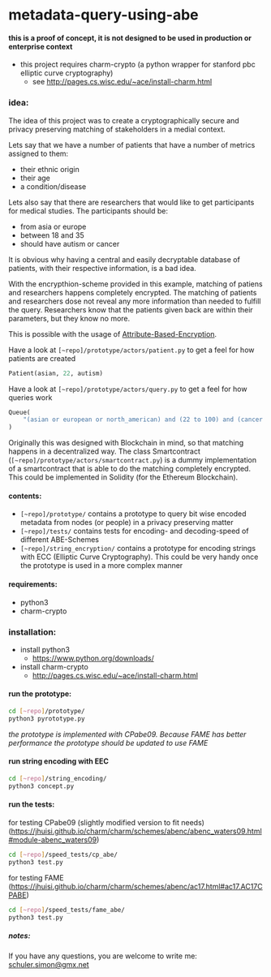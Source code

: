 # metadata-query-using-abe

#### this is a proof of concept, it is not designed to be used in production or enterprise context 
- this project requires charm-crypto (a python wrapper for stanford pbc elliptic curve cryptography)
	- see http://pages.cs.wisc.edu/~ace/install-charm.html

### idea:
The idea of this project was to create a cryptographically secure and privacy preserving matching of stakeholders in a medial context. 

Lets say that we have a number of patients that have a number of metrics assigned to them:
- their ethnic origin 
- their age
- a condition/disease

Lets also say that there are researchers that would like to get participants for medical studies. The participants should be: 
- from asia or europe
- between 18 and 35
- should have autism or cancer 

It is obvious why having a central and easily decryptable database of patients, with their respective information, is a bad idea. 

With the encrypthion-scheme provided in this example, matching of patiens and researchers happens completely encrypted. The matching of patients and researchers dose not reveal any more information than needed to fulfill the query. Researchers know that the patients given back are within their parameters, but they know no more.  

This is possible with the usage of [Attribute-Based-Encryption](https://en.wikipedia.org/wiki/Attribute-based_encryption). 


Have a look at `[~repo]/prototype/actors/patient.py` to get a feel for how patients are created
```python
Patient(asian, 22, autism)
```

Have a look at `[~repo]/prototype/actors/query.py` to get a feel for how queries work
```python
Queue(
	"(asian or european or north_american) and (22 to 100) and (cancer or autism)"
)
```

Originally this was designed with Blockchain in mind, so that matching happens in a decentralized way. 
The class Smartcontract (`[~repo]/prototype/actors/smartcontract.py`) is a dummy implementation of a smartcontract that is able to do the matching completely encrypted. This could be implemented in Solidity (for the Ethereum Blockchain).

#### contents:
- ```[~repo]/prototype/``` contains a prototype to query bit wise encoded metadata from nodes (or people) in a privacy preserving matter
- ```[~repo]/tests/``` contains tests for encoding- and decoding-speed of different ABE-Schemes
- ```[~repo]/string_encryption/``` contains a prototype for encoding strings with ECC (Elliptic Curve Cryptography). This could be very handy once the prototype is used in a more complex manner

#### requirements:
- python3
- charm-crypto

### installation:
- install python3
	- https://www.python.org/downloads/
- install charm-crypto
	 -  http://pages.cs.wisc.edu/~ace/install-charm.html

#### run the prototype:
```bash
cd [~repo]/prototype/
python3 pyrototype.py
```

*the prototype is implemented with CPabe09. Because FAME has better performance the prototype should be updated to use FAME*


#### run string encoding with EEC
```bash
cd [~repo]/string_encoding/
python3 concept.py
```


#### run the tests:
for testing CPabe09 (slightly modified version to fit needs)
(https://jhuisi.github.io/charm/charm/schemes/abenc/abenc_waters09.html#module-abenc_waters09)


```bash
cd [~repo]/speed_tests/cp_abe/
python3 test.py
```

for testing FAME
(https://jhuisi.github.io/charm/charm/schemes/abenc/ac17.html#ac17.AC17CPABE)


```bash
cd [~repo]/speed_tests/fame_abe/
python3 test.py
```


##### notes:
If you have any questions, you are welcome to write me: schuler.simon@gmx.net
